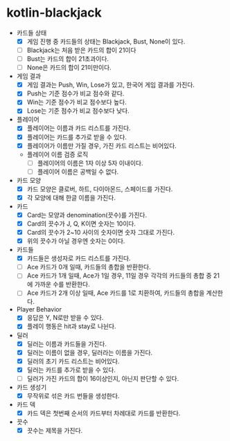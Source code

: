 # kotlin-blackjack

- 카드들 상태
  - [X] 게임 진행 중 카드들의 상태는 Blackjack, Bust, None이 있다.
  - [ ] Blackjack는 처음 받은 카드의 합이 21이다
  - [ ] Bust는 카드의 합이 21초과이다.
  - [ ] None은 카드의 합이 21미만이다.
- 게임 결과
    - [X] 게임 결과는 Push, Win, Lose가 있고, 한국어 게임 결과를 가진다.
    - [X] Push는 기준 점수가 비교 점수와 같다.
    - [X] Win는 기준 점수가 비교 점수보다 높다.
    - [X] Lose는 기준 점수가 비교 점수보다 낮다.
- 플레이어
    - [X] 플레이어는 이름과 카드 리스트를 가진다.
    - [X] 플레이어는 카드를 추가로 받을 수 있다.
    - [X] 플레이어가 이름만 가질 경우, 가진 카드 리스트는 비어있다.
    - 플레이어 이름 검증 로직
        - [ ] 플레이어의 이름은 1자 이상 5자 이내이다.
        - [ ] 플레이어 이름은 공백일 수 없다.
- 카드 모양
    - [X] 카드 모양은 클로버, 하트, 다이아몬드, 스페이드를 가진다.
    - [X] 각 모양에 대해 한글 이름을 가진다.
- 카드
    - [X] Card는 모양과 denomination(끗수)를 가진다.
    - [X] Card의 끗수가 J, Q, K이면 숫자는 10이다.
    - [X] Card의 끗수가 2~10 사이의 숫자이면 숫자 그대로 가진다.
    - [X] 위의 끗수가 아닐 경우엔 숫자는 0이다.
- 카드들
    - [X] 카드들은 생성자로 카드 리스트를 가진다.
    - [ ] Ace 카드가 0개 일때, 카드들의 총합을 반환한다.
    - [ ] Ace 카드가 1개 일때, Ace가 1일 경우, 11일 경우 각각의 카드들의 총합 중 21에 가까운 수를 반환한다.
    - [ ] Ace 카드가 2개 이상 일때, Ace 카드를 1로 치환하여, 카드들의 총합을 계산한다.
- Player Behavior
    - [X] 응답은 Y, N로만 받을 수 있다.
    - [X] 플레이 행동은 hit과 stay로 나뉜다.
- 딜러
    - [X] 딜러는 이름과 카드들을 가진다.
    - [X] 딜러는 이름이 없을 경우, 딜러라는 이름을 가진다.
    - [X] 딜러의 초기 카드 리스트는 비어있다.
    - [X] 딜러는 카드를 추가로 받을 수 있다.
    - [ ] 딜러가 가진 카드의 합이 16이상인지, 아닌지 판단할 수 있다.
- 카드 생성기
    - [X] 무작위로 섞은 카드 번들을 생성한다.
- 카드 덱
  - [X] 카드 덱은 첫번째 순서의 카드부터 차례대로 카드를 반환한다.
- 끗수
  - [X] 끗수는 제목을 가진다.